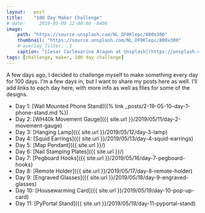 ```yaml
---
layout:   post
title:    "100 Day Maker Challenge"
# date:     2019-05-09 12:00:00 -0400
image:
    path: "https://source.unsplash.com/NL_DF0Klepc/800x300"
    thumbnail: "https://source.unsplash.com/NL_DF0Klepc/800x300"
    # overlay_filter: .5
    caption: "[Cesar Carlevarino Aragon at Unsplash](https://unsplash.com/photos/NL_DF0Klepc)"
tags: [challenge, maker, 100 day challenge]
---
```

A few days ago, I decided to challenge myself to make something every day for 100 days. I'm a few days in, but I want to share my posts here as well. I'll add links to each day here, with more info as well as files for some of the designs.

* Day 1: [Wall Mounted Phone Stand]({% link _posts/2-19-05-10-day-1-phone-stand.md %})
* Day 2: [WH40k Movement Gauge]({{ site.url }}/2019/05/11/day-2-movement-gauge)
* Day 3: [Hanging Lamp]({{ site.url }}/2019/05/12/day-3-lamp)
* Day 4: [Squid Earrings]({{ site.url }}/2019/05/13/day-4-squid-earrings)
* Day 5: [Map Pendant]({{ site.url }}/)
* Day 6: [Nail Stamping Plates]({{ site.url }}/)
* Day 7: [Pegboard Hooks]({{ site.url }}/2019/05/16/day-7-pegboard-hooks)
* Day 8: [Remote Holder]({{ site.url }}/2019/05/17/day-8-remote-holder)
* Day 9: [Engraved Glasses]({{ site.url }}/2019/05/18/day-9-engraved-glasses)
* Day 10: [Housewarming Card]({{ site.url }}/2019/05/19/day-10-pop-up-card)
* Day 11: [PyPortal Stand]({{ site.url }}/2019/05/19/day-11-pyportal-stand)